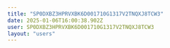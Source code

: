 ```yaml
---
title: "SP0DXBZ3HPRVXBK6D001710G1317V2TNQXJ8TCW3"
date: 2025-01-06T16:00:38.902Z
user: SP0DXBZ3HPRVXBK6D001710G1317V2TNQXJ8TCW3
layout: "users"
---
```

    
